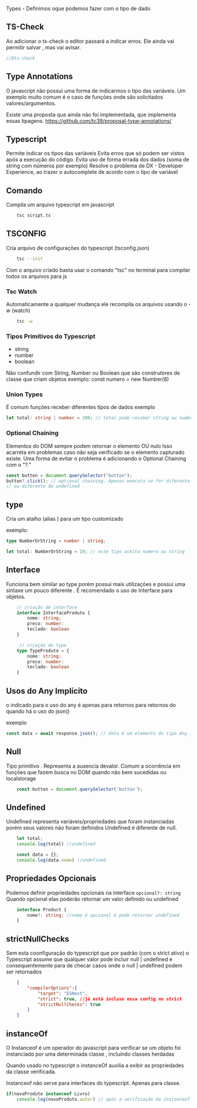 Types - Definimos oque podemos fazer com o tipo de dado

## TS-Check

Ao adicionar o ts-check o editor passará a indicar erros.
Ele ainda vai permitir salvar , mas vai avisar.

```js
//@ts-check
```

## Type Annotations

O javascript não possui uma forma de indicarmos o tipo das variáveis.
Um exemplo muito comum é o caso de funções onde são solicitados valores/argumentos.

Existe uma proposta que ainda não foi implementada, que implementa essas tipagens.
https://github.com/tc39/proposal-type-annotations/

## Typescript

Permite indicar os tipos das variáveis
Evita erros que só podem ser vistos após a execução do código.
Evita uso de forma errada dos dados (soma de string com números por exemplo)
Resolve o problema de DX - Developer Experience, ao trazer o autocomplete de acordo com o tipo de variável

## Comando

Compila um arquivo typescript em javascript

```bash
    tsc script.ts
```

## TSCONFIG

Cria arquivo de configurações do typescript (tsconfig.json)

```bash
    tsc --init
```

Com o arquivo criado basta usar o comando "tsc" no terminal para compilar todos os arquivos para js

### Tsc Watch

Automaticamente a qualquer mudança ele recompila os arquivos usando
o -w (watch)

```bash
    tsc -w
```

### Tipos Primitivos do Typescript

- string
- number
- boolean

Não confundir com String, Number ou Boolean que são construtores de classe que
criam objetos
exemplo:
const numero = new Number(8)

### Union Types

É comum funções receber diferentes tipos de dados
exemplo

```ts
let total: string | number = 200; // total pode receber string ou number
```

### Optional Chaining

Elementos do DOM sempre podem retornar o elemento OU nulo
Isso acarreta em problemas caso não seja verificado se o elemento capturado existe.
Uma forma de evitar o problema é adicionando o Optional Chaining com o "?."

```ts
const button = document.querySelector("button");
button?.click(); // optional chaining. Apenas executa se for diferente de null
// ou diferente de undefined
```

## type

Cria um atalho (alias ) para um tipo customizado

exemplo:

```ts
type NumberOrString = number | string;

let total: NumberOrString = 10; // este tipo aceita numero ou string
```

## Interface

Funciona bem similar ao type porém possui mais utilizações e possui
uma sintaxe um pouco diferente . É recomendado o uso de Interface para objetos.

```ts
    // criação de interface
    interface InterfaceProduto {
        nome: string;
        preco: number:
        teclado: boolean
    }

     // criação de type
    type TypeProduto = {
        nome: string;
        preco: number:
        teclado: boolean
    }


```

## Usos do Any Implícito

o indicado para o uso do any é apenas para retornos para retornos do quando há o uso do json()

exemplo

```js
const data = await response.json(); // data é um elemento do tipo Any implicito
```

## Null

Tipo primitivo . Representa a ausencia devalor.
Comum a ocorrência em funções que fazem busca no DOM quando não bem sucedidas ou
localstorage

```js
    const button = document.querySelector('button');

```

## Undefined

Undefined representa variáveis/propriedades que foram instanciadas 
porém seus valores não foram definidos
Undefined é diferente de null.

```js
    let total;
    console.log(total) //undefined

    const data = {};
    console.log(data.nome) //undefined
```

## Propriedades Opcionais

Podemos definir propriedades opcionais na interface ```opcional?: string ```
Quando opcional elas poderão retornar um valor definido ou undefined

```ts
    interface Product {
        nome?: string; //nome é opcional e pode retornar undefined
    }

```

## strictNullChecks
Sem esta coonfiguração do typescript que por padrão (com o strict ativo) o Typescript assume que qualquer valor pode incluir null | undefined e consequentemente para de checar casos onde o null | undefined podem ser retornados

```json
    {
        "compilerOptions":{
            "target": "ESNext",
            "strict": true, //já está incluso essa config no strict
            "strictNullChecks": true
        }
    }
```
## instanceOf 
O Instanceof é um operador do javascript para verificar se um objeto foi instanciado por uma determinada classe , incluíndo classes herdadas

Quando usado no typescript o instanceOf auxilia a exibir as propriedades da classe verificada.

Instanceof não serve para interfaces do typescript. Apenas para classe.

```ts
if(novoProduto instanceof Livro)
    console.log(novoProduto.autor) // após a verificação do instanceof o TS já aplica o autocomplete correto 

```